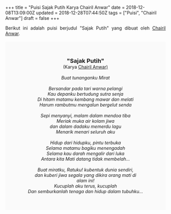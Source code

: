 +++
title = "Puisi Sajak Putih Karya Chairil Anwar"
date = 2018-12-08T13:09:00Z
updated = 2018-12-28T07:44:50Z
tags = ["Puisi", "Chairil Anwar"]
draft = false
+++

<div dir="ltr" style="text-align: left;" trbidi="on"><div style="text-align: justify;">Berikut ini adalah puisi berjudul "Sajak Putih" yang dibuat oleh <a href="https://ensiklopedia.kemdikbud.go.id/sastra/artikel/Chairil_Anwar" target="_blank">Chairil Anwar</a>. </div><br /><div style="background: #FAFAFA; font-size: 14px; height: auto; margin: 0 auto; padding: 50px; text-align: center; width: auto;"><span style="font-size: 18px;"><b>"Sajak Putih"</b></span><br />(Karya <a href="https://www.sekata.web.id/tags/chairil-anwar" target="_blank">Chairil Anwar)</a> <br /><br /><i>Buat tunanganku Mirat</i><br /><br /><i>Bersandar pada tari warna pelangi</i><br /><i>Kau depanku bertudung sutra senja</i><br /><i>Di hitam matamu kembang mawar dan melati</i><br /><i>Harum rambutmu mengalun bergelut senda</i><br /><br /><i>Sepi menyanyi, malam dalam mendoa tiba</i><br /><i>Meriak muka air kolam jiwa</i><br /><i>dan dalam dadaku memerdu lagu</i><br /><i>Menarik menari seluruh aku</i><br /><br /><i>Hidup dari hidupku, pintu terbuka</i><br /><i>Selama matamu bagiku menengadah</i><br /><i>Selama kau darah mengalir dari luka</i><br /><i>Antara kita Mati datang tidak membelah…</i><br /><br /><i>Buat miratku, Ratuku! kubentuk dunia sendiri,</i><br /><i>dan kuberi jiwa segala yang dikira orang mati di</i><br /><i>alam ini!</i><br /><i>Kucuplah aku terus, kucuplah</i><br /><i>Dan semburkanlah tenaga dan hidup dalam tubuhku…</i></div></div>
